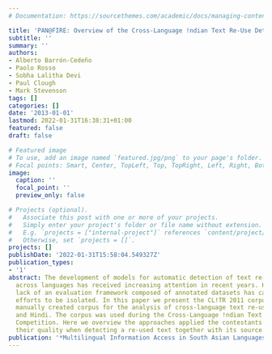 ```yaml
---
# Documentation: https://sourcethemes.com/academic/docs/managing-content/

title: 'PAN@FIRE: Overview of the Cross-Language !ndian Text Re-Use Detection Competition'
subtitle: ''
summary: ''
authors:
- Alberto Barrón-Cedeño
- Paolo Rosso
- Sobha Lalitha Devi
- Paul Clough
- Mark Stevenson
tags: []
categories: []
date: '2013-01-01'
lastmod: 2022-01-31T16:38:31+01:00
featured: false
draft: false

# Featured image
# To use, add an image named `featured.jpg/png` to your page's folder.
# Focal points: Smart, Center, TopLeft, Top, TopRight, Left, Right, BottomLeft, Bottom, BottomRight.
image:
  caption: ''
  focal_point: ''
  preview_only: false

# Projects (optional).
#   Associate this post with one or more of your projects.
#   Simply enter your project's folder or file name without extension.
#   E.g. `projects = ["internal-project"]` references `content/project/deep-learning/index.md`.
#   Otherwise, set `projects = []`.
projects: []
publishDate: '2022-01-31T15:58:04.549327Z'
publication_types:
- '1'
abstract: The development of models for automatic detection of text re-use and plagiarism
  across languages has received increasing attention in recent years. However, the
  lack of an evaluation framework composed of annotated datasets has caused these
  efforts to be isolated. In this paper we present the CL!TR 2011 corpus, the first
  manually created corpus for the analysis of cross-language text re-use between English
  and Hindi. The corpus was used during the Cross-Language !ndian Text Re-Use Detection
  Competition. Here we overview the approaches applied the contestants and evaluate
  their quality when detecting a re-used text together with its source.
publication: '*Multilingual Information Access in South Asian Languages*'
---
```

